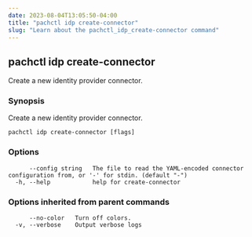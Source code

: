 ```yaml
---
date: 2023-08-04T13:05:50-04:00
title: "pachctl idp create-connector"
slug: "Learn about the pachctl_idp_create-connector command"
---
```


## pachctl idp create-connector

Create a new identity provider connector.

### Synopsis

Create a new identity provider connector.

```
pachctl idp create-connector [flags]
```

### Options

```
      --config string   The file to read the YAML-encoded connector configuration from, or '-' for stdin. (default "-")
  -h, --help            help for create-connector
```

### Options inherited from parent commands

```
      --no-color   Turn off colors.
  -v, --verbose    Output verbose logs
```

